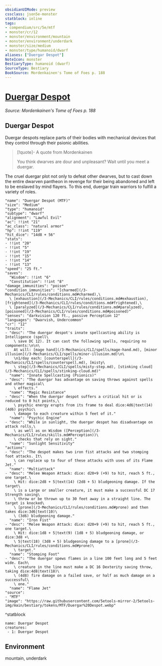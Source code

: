 ```yaml
---
obsidianUIMode: preview
cssclass: json5e-monster
statblock: inline
tags:
- compendium/src/5e/mtf
- monster/cr/12
- monster/environment/mountain
- monster/environment/underdark
- monster/size/medium
- monster/type/humanoid/dwarf
aliases: ["Duergar Despot"]
NoteIcon: monster
BestiaryType: humanoid (dwarf)
SourceType: Bestiary
BookSource: Mordenkainen's Tome of Foes p. 188
---
```

# [Duergar Despot](3-Mechanics\CLI\bestiary\humanoid/duergar-despot-mtf.md)
*Source: Mordenkainen's Tome of Foes p. 188*  

## Duergar Despot

Duergar despots replace parts of their bodies with mechanical devices that they control through their psionic abilities.

> [!quote]- A quote from Mordenkainen  
> 
> You think dwarves are dour and unpleasant? Wait until you meet a duergar.

The cruel duergar plot not only to defeat other dwarves, but to cast down the entire dwarven pantheon in revenge for their being abandoned and left to be enslaved by mind flayers. To this end, duergar train warriors to fulfill a variety of roles.

```statblock
"name": "Duergar Despot (MTF)"
"size": "Medium"
"type": "humanoid"
"subtype": "dwarf"
"alignment": "Lawful Evil"
"ac": !!int "21"
"ac_class": "natural armor"
"hp": !!int "119"
"hit_dice": "14d8 + 56"
"stats":
- !!int "20"
- !!int "5"
- !!int "19"
- !!int "15"
- !!int "14"
- !!int "13"
"speed": "25 ft."
"saves":
  "Wisdom": !!int "6"
  "Constitution": !!int "8"
"damage_immunities": "poison"
"condition_immunities": "[charmed](/3-Mechanics/CLI/rules/conditions.md#charmed),\
  \ [exhaustion](/3-Mechanics/CLI/rules/conditions.md#exhaustion), [frightened](/3-Mechanics/CLI/rules/conditions.md#frightened),\
  \ [paralyzed](/3-Mechanics/CLI/rules/conditions.md#paralyzed), [poisoned](/3-Mechanics/CLI/rules/conditions.md#poisoned)"
"senses": "darkvision 120 ft., passive Perception 12"
"languages": "Dwarvish, Undercommon"
"cr": "12"
"traits":
- "desc": "The duergar despot's innate spellcasting ability is Intelligence (spell\
    \ save DC 12). It can cast the following spells, requiring no components:\n\n\
    At will: [mage hand](/3-Mechanics/CLI/spells/mage-hand.md), [minor illusion](/3-Mechanics/CLI/spells/minor-illusion.md)\n\
    \n1/day each: [counterspell](/3-Mechanics/CLI/spells/counterspell.md), [misty\
    \ step](/3-Mechanics/CLI/spells/misty-step.md), [stinking cloud](/3-Mechanics/CLI/spells/stinking-cloud.md)"
  "name": "Innate Spellcasting (Psionics)"
- "desc": "The duergar has advantage on saving throws against spells and other magical\
    \ effects."
  "name": "Magic Resistance"
- "desc": "When the duergar despot suffers a critical hit or is reduced to 0 hit points,\
    \ psychic energy erupts from its frame to deal dice:4d6|text(14) (4d6) psychic\
    \ damage to each creature within 5 feet of it."
  "name": "Psychic Engine"
- "desc": "While in sunlight, the duergar despot has disadvantage on attack rolls,\
    \ as well as on Wisdom ([Perception](/3-Mechanics/CLI/rules/skills.md#Perception))\
    \ checks that rely on sight."
  "name": "Sunlight Sensitivity"
"actions":
- "desc": "The despot makes two iron fist attacks and two stomping foot attacks. It\
    \ can replace up to four of these attacks with uses of its Flame Jet."
  "name": "Multiattack"
- "desc": "Melee Weapon Attack: dice: d20+9 (+9) to hit, reach 5 ft., one target.\
    \ Hit: dice:2d8 + 5|text(14) (2d8 + 5) bludgeoning damage. If the target\
    \ is a Large or smaller creature, it must make a successful DC 17 Strength saving\
    \ throw or be thrown up to 30 feet away in a straight line. The target is knocked\
    \ [prone](/3-Mechanics/CLI/rules/conditions.md#prone) and then takes dice:3d6|text(10)\
    \ (3d6) bludgeoning damage."
  "name": "Iron Fist"
- "desc": "Melee Weapon Attack: dice: d20+9 (+9) to hit, reach 5 ft., one target.\
    \ Hit: dice:1d8 + 5|text(9) (1d8 + 5) bludgeoning damage, or dice:3d8 +\
    \ 5|text(18) (3d8 + 5) bludgeoning damage to a [prone](/3-Mechanics/CLI/rules/conditions.md#prone)\
    \ target."
  "name": "Stomping Foot"
- "desc": "The duergar spews flames in a line 100 feet long and 5 feet wide. Each\
    \ creature in the line must make a DC 16 Dexterity saving throw, taking dice:4d8|text(18)\
    \ (4d8) fire damage on a failed save, or half as much damage on a successful\
    \ one."
  "name": "Flame Jet"
"source":
- "MTF"
"image": "https://raw.githubusercontent.com/5etools-mirror-2/5etools-img/main/bestiary/tokens/MTF/Duergar%20Despot.webp"
```
^statblock

```encounter-table
name: Duergar Despot
creatures:
 - 1: Duergar Despot
```

## Environment

mountain, underdark
